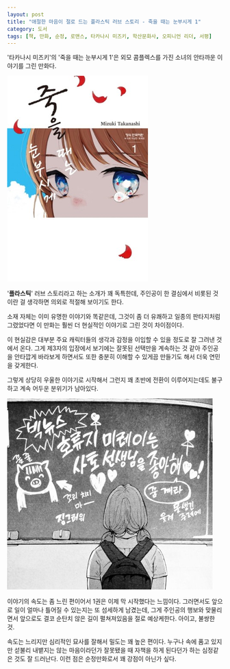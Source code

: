```yaml
---
layout: post
title: "애절한 마음이 절로 드는 플라스틱 러브 스토리 - 죽을 때는 눈부시게 1"
category: 도서
tags: [책, 만화, 순정, 로맨스, 타카나시 미즈키, 학산문화사, 오피니언 리더, 서평]
---
```


'타카나시 미즈키'의
'죽을 때는 눈부시게 1'은
외모 콤플렉스를 가진 소녀의 안타까운 이야기를 그린 만화다.

![커버](/images/shinu-tokiwa-mabayuku-1-comic-book-h480.jpg)

'**플라스틱**' 러브 스토리라고 하는 소개가 꽤 독특한데,
주인공이 한 결심에서 비롯된 것이란 걸 생각하면 의외로 적절해 보이기도 한다.

소재 자체는 이미 유명한 이야기와 똑같은데,
그것이 좀 더 유쾌하고 일종의 판타지처럼 그렸었다면
이 만화는 훨씬 더 현실적인 이야기로 그린 것이 차이점이다.

이 현실감은 대부분 주요 캐릭터들의 생각과 감정을 이입할 수 있을 정도로 잘 그려낸 것에서 온다.
그게 제3자의 입장에서 보기에는 잘못된 선택만을 계속하는 것 같아 주인공을 안타깝게 바라보게 하면서도
또한 충분히 이해할 수 있게끔 만들기도 해서 더욱 연민을 갖게한다.

그렇게 상당히 우울한 이야기로 시작해서 그런지
꽤 초반에 전환이 이루어지는데도 불구하고 계속 어두운 분위기가 남아있다.

![29p](/images/shinu-tokiwa-mabayuku-1-comic-book-p029.jpg)

이야기의 속도는 좀 느린 편이어서 1권은 이제 막 시작했다는 느낌이다.
그러면서도 앞으로 일이 얼마나 틀어질 수 있는지는 또 섬세하게 남겼는데,
그게 주인공의 행보와 맞물리면서 앞으로도 결코 순탄치 않은 길이 펼쳐져있음을 절로 예상케한다.
아이고, 불쌍한 것.

속도는 느리지만 심리적인 묘사를 잘해서 밀도는 꽤 높은 편이다.
누구나 속에 품고 있지만 섣불리 내뱉지는 않는 마음이라던가
잘못됐을 때 자책을 하게 된다던가 하는 심정같은 것도 잘 드러난다.
이런 점은 순정만화로서 꽤 강점이 아닌가 싶다.
